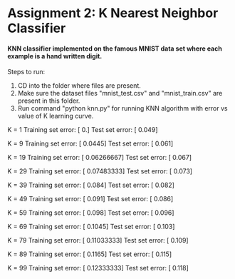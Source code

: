 # Assignment 2: K Nearest Neighbor Classifier

#### KNN classifier implemented on the famous MNIST data set where each example is a hand written digit.

Steps to run:
1. CD into the folder where files are present.
2. Make sure the dataset files "mnist_test.csv" and "mnist_train.csv" are present in this folder.
3. Run command "python knn.py" for running KNN algorithm with error vs value of K learning curve.

K =  1  Training set error:  [ 0.]  Test set error:  [ 0.049]

K =  9  Training set error:  [ 0.0445]  Test set error:  [ 0.061]

K =  19  Training set error:  [ 0.06266667]  Test set error:  [ 0.067]

K =  29  Training set error:  [ 0.07483333]  Test set error:  [ 0.073]

K =  39  Training set error:  [ 0.084]  Test set error:  [ 0.082]

K =  49  Training set error:  [ 0.091]  Test set error:  [ 0.086]

K =  59  Training set error:  [ 0.098]  Test set error:  [ 0.096]

K =  69  Training set error:  [ 0.1045]  Test set error:  [ 0.103]

K =  79  Training set error:  [ 0.11033333]  Test set error:  [ 0.109]

K =  89  Training set error:  [ 0.1165]  Test set error:  [ 0.115]

K =  99  Training set error:  [ 0.12333333]  Test set error:  [ 0.118]